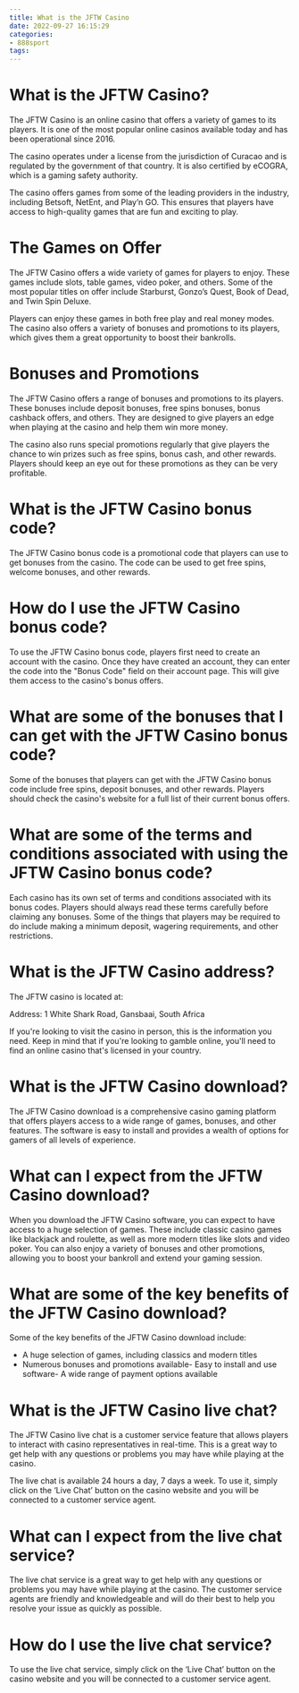 ```yaml
---
title: What is the JFTW Casino
date: 2022-09-27 16:15:29
categories:
- 888sport
tags:
---
```



#  What is the JFTW Casino?

The JFTW Casino is an online casino that offers a variety of games to its players. It is one of the most popular online casinos available today and has been operational since 2016.

The casino operates under a license from the jurisdiction of Curacao and is regulated by the government of that country. It is also certified by eCOGRA, which is a gaming safety authority.

The casino offers games from some of the leading providers in the industry, including Betsoft, NetEnt, and Play’n GO. This ensures that players have access to high-quality games that are fun and exciting to play.

# The Games on Offer

The JFTW Casino offers a wide variety of games for players to enjoy. These games include slots, table games, video poker, and others. Some of the most popular titles on offer include Starburst, Gonzo’s Quest, Book of Dead, and Twin Spin Deluxe.

Players can enjoy these games in both free play and real money modes. The casino also offers a variety of bonuses and promotions to its players, which gives them a great opportunity to boost their bankrolls.

# Bonuses and Promotions

The JFTW Casino offers a range of bonuses and promotions to its players. These bonuses include deposit bonuses, free spins bonuses, bonus cashback offers, and others. They are designed to give players an edge when playing at the casino and help them win more money.

The casino also runs special promotions regularly that give players the chance to win prizes such as free spins, bonus cash, and other rewards. Players should keep an eye out for these promotions as they can be very profitable.

#  What is the JFTW Casino bonus code?

The JFTW Casino bonus code is a promotional code that players can use to get bonuses from the casino. The code can be used to get free spins, welcome bonuses, and other rewards.

# How do I use the JFTW Casino bonus code?

To use the JFTW Casino bonus code, players first need to create an account with the casino. Once they have created an account, they can enter the code into the "Bonus Code" field on their account page. This will give them access to the casino's bonus offers.

# What are some of the bonuses that I can get with the JFTW Casino bonus code?

Some of the bonuses that players can get with the JFTW Casino bonus code include free spins, deposit bonuses, and other rewards. Players should check the casino's website for a full list of their current bonus offers.

# What are some of the terms and conditions associated with using the JFTW Casino bonus code?

Each casino has its own set of terms and conditions associated with its bonus codes. Players should always read these terms carefully before claiming any bonuses. Some of the things that players may be required to do include making a minimum deposit, wagering requirements, and other restrictions.

#  What is the JFTW Casino address?

The JFTW casino is located at:

Address: 1 White Shark Road, Gansbaai, South Africa

If you're looking to visit the casino in person, this is the information you need. Keep in mind that if you're looking to gamble online, you'll need to find an online casino that's licensed in your country.

#  What is the JFTW Casino download?

The JFTW Casino download is a comprehensive casino gaming platform that offers players access to a wide range of games, bonuses, and other features. The software is easy to install and provides a wealth of options for gamers of all levels of experience.

# What can I expect from the JFTW Casino download?

When you download the JFTW Casino software, you can expect to have access to a huge selection of games. These include classic casino games like blackjack and roulette, as well as more modern titles like slots and video poker. You can also enjoy a variety of bonuses and other promotions, allowing you to boost your bankroll and extend your gaming session.

# What are some of the key benefits of the JFTW Casino download?

Some of the key benefits of the JFTW Casino download include:

- A huge selection of games, including classics and modern titles
- Numerous bonuses and promotions available- Easy to install and use software- A wide range of payment options available

#  What is the JFTW Casino live chat?

The JFTW Casino live chat is a customer service feature that allows players to interact with casino representatives in real-time. This is a great way to get help with any questions or problems you may have while playing at the casino.

The live chat is available 24 hours a day, 7 days a week. To use it, simply click on the ‘Live Chat’ button on the casino website and you will be connected to a customer service agent.

# What can I expect from the live chat service?

The live chat service is a great way to get help with any questions or problems you may have while playing at the casino. The customer service agents are friendly and knowledgeable and will do their best to help you resolve your issue as quickly as possible.

# How do I use the live chat service?

To use the live chat service, simply click on the ‘Live Chat’ button on the casino website and you will be connected to a customer service agent.